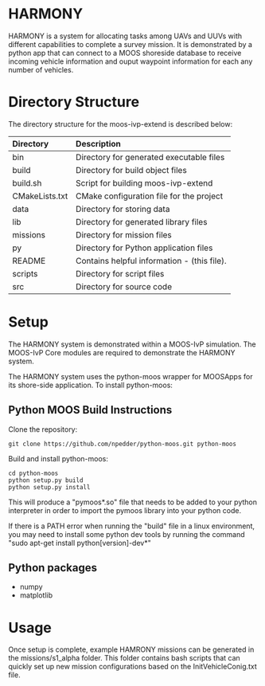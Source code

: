 # HARMONY
HARMONY is a system for allocating tasks among UAVs and UUVs with different capabilities to complete a survey mission. It is demonstrated by a python app that can connect to a MOOS shoreside database to receive incoming vehicle information and ouput waypoint information for each any number of vehicles.

# Directory Structure

The directory structure for the moos-ivp-extend is described below:

| Directory        | Description                                 |
|:---------------- |:------------------------------------------- |
| bin              | Directory for generated executable files    |
| build            | Directory for build object files            |
| build.sh         | Script for building moos-ivp-extend         |
| CMakeLists.txt   | CMake configuration file for the project    |
| data             | Directory for storing data                  |
| lib              | Directory for generated library files       |
| missions         | Directory for mission files                 |
| py               | Directory for Python application files      |
| README           | Contains helpful information - (this file). |
| scripts          | Directory for script files                  |
| src              | Directory for source code                   |


# Setup
The HARMONY system is demonstrated within a MOOS-IvP simulation. The MOOS-IvP Core modules are required to demonstrate the HARMONY system. 


The HARMONY system uses the python-moos wrapper for MOOSApps for its shore-side application. 
To install python-moos:

## Python MOOS Build Instructions
Clone the repository:

```
git clone https://github.com/npedder/python-moos.git python-moos
```

Build and install python-moos:

```
cd python-moos
python setup.py build
python setup.py install
```

This will produce a "pymoos*.so" file that needs to be added to your python interpreter in order to import the pymoos library into your python code. 

If there is a PATH error when running the "build" file in a linux environment, you may need to install some python dev tools by running the command "sudo apt-get install python[version]-dev*"


## Python packages
- numpy
- matplotlib
  
# Usage
Once setup is complete, example HAMRONY missions can be generated in the missions/s1_alpha folder. This folder contains bash scripts that can quickly set up new mission configurations based on the InitVehicleConig.txt file. 


